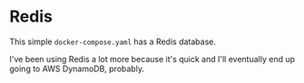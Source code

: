 # Redis

This simple `docker-compose.yaml` has a Redis database.

I've been using Redis a lot more because it's quick and I'll eventually end up going to AWS DynamoDB, probably.